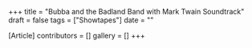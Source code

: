 +++
title = "Bubba and the Badland Band with Mark Twain Soundtrack"
draft = false
tags = ["Showtapes"]
date = ""

[Article]
contributors = []
gallery = []
+++